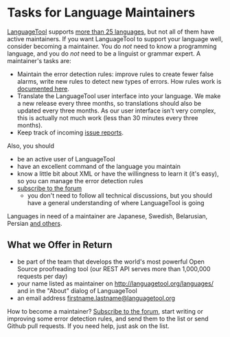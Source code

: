 # Tasks for Language Maintainers

[LanguageTool](https://languagetool.org) supports [more than 25 languages](http://languagetool.org/languages/),
but not all of them have active maintainers. If you want 
LanguageTool to support your language well, consider becoming a 
maintainer. You do *not* need to know a programming language, and you 
do *not* need to be a linguist or grammar expert. A maintainer's tasks 
are:

* Maintain the error detection rules: improve rules to create fewer 
  false alarms, write new rules to detect new types of errors. How rules 
  work is [documented here](/development-overview).
* Translate the LanguageTool user interface into your language. We make 
  a new release every three months, so translations should also be 
  updated every three months. As our user interface isn't very complex, 
  this is actually not much work (less than 30 minutes every three 
  months).
* Keep track of incoming [issue 
  reports](https://github.com/languagetool-org/languagetool/issues).

Also, you should

* be an active user of LanguageTool
* have an excellent command of the language you maintain
* know a little bit about XML or have the willingness to learn it (it's 
  easy), so you can manage the error detection rules
* [subscribe to the 
  forum](https://forum.languagetool.org/t/how-to-use-this-forum-like-a-mailing-list/1067) 
  - you don't need to follow all technical discussions, but you should 
  have a general understanding of where LanguageTool is going

Languages in need of a maintainer are Japanese, Swedish, Belarusian, 
Persian [and others](http://languagetool.org/languages/).

## What we Offer in Return

* be part of the team that develops the world's most powerful Open 
  Source proofreading tool (our REST API serves more than 1,000,000 
  requests per day)
* your name listed as maintainer on http://languagetool.org/languages/ 
  and in the "About" dialog of LanguageTool
* an email address firstname.lastname@languagetool.org

How to become a maintainer? [Subscribe to the 
forum](https://forum.languagetool.org/t/how-to-use-this-forum-like-a-mailing-list/1067), 
start writing or improving some error detection rules, and send them to 
the list or send Github pull requests. If you need help, just ask on 
the list.
